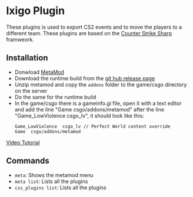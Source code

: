 # Ixigo Plugin

These plugins is used to export CS2 events and to move the players to a different team.
These plugins are based on the [Counter Strike Sharp](https://docs.cssharp.dev/index.html) framweork.

## Installation

- Donwload [MetaMod](https://www.sourcemm.net/downloads.php?branch=dev)
- Download the runtime build from the [git hub release page](https://github.com/roflmuffin/CounterStrikeSharp/releases)
- Unzip metamod and copy the `addons` folder to the game/csgo directory on the server
- Do the same for the runtime build
- In the game/csgo there is a gameinfo.gi file, open it with a text editor and add the line "Game csgo/addons/metamod" after the line "Game_LowViolence csgo_lv", it should look like this:
  ```
  Game_LowViolence	csgo_lv // Perfect World content override
  Game	csgo/addons/metamod
  ```

[Video Tutorial](https://www.youtube.com/watch?v=FlsKzStHJuY)

## Commands

- `meta`: Shows the metamod menu
- `meta list`: Lists all the plugins
- `css_plugins list`: Lists all the plugins
